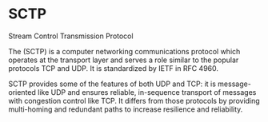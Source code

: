 # SCTP


Stream Control Transmission Protocol

The (SCTP) is a computer networking communications protocol which
operates at the transport layer and serves a role similar to the popular
protocols TCP and UDP. It is standardized by IETF in RFC 4960.

SCTP provides some of the features of both UDP and TCP: it is
message-oriented like UDP and ensures reliable, in-sequence transport of
messages with congestion control like TCP. It differs from those
protocols by providing multi-homing and redundant paths to increase
resilience and reliability.


